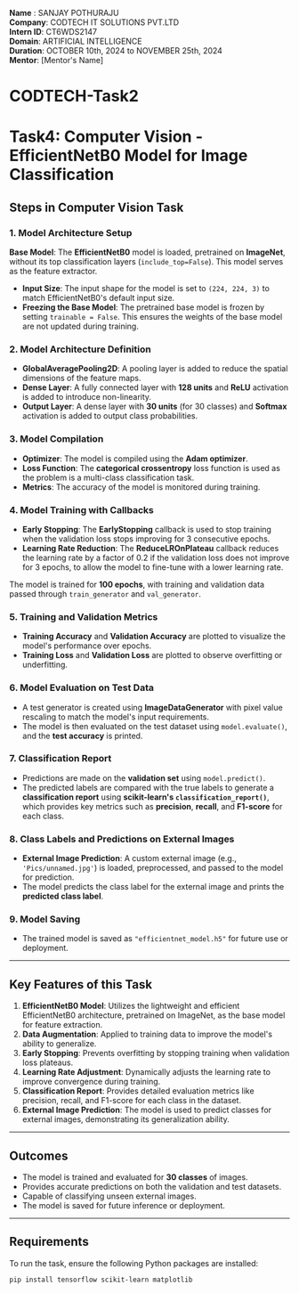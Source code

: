 **Name** : SANJAY POTHURAJU  
**Company**: CODTECH IT SOLUTIONS PVT.LTD  
**Intern ID**: CT6WDS2147  
**Domain**: ARTIFICIAL INTELLIGENCE  
**Duration**: OCTOBER 10th, 2024 to NOVEMBER 25th, 2024  
**Mentor**: [Mentor's Name]

# CODTECH-Task2
# Task4: Computer Vision - EfficientNetB0 Model for Image Classification

## Steps in Computer Vision Task

### 1. **Model Architecture Setup**
**Base Model**: The **EfficientNetB0** model is loaded, pretrained on **ImageNet**, without its top classification layers (`include_top=False`). This model serves as the feature extractor.
- **Input Size**: The input shape for the model is set to `(224, 224, 3)` to match EfficientNetB0's default input size.
- **Freezing the Base Model**: The pretrained base model is frozen by setting `trainable = False`. This ensures the weights of the base model are not updated during training.

### 2. **Model Architecture Definition**
- **GlobalAveragePooling2D**: A pooling layer is added to reduce the spatial dimensions of the feature maps.
- **Dense Layer**: A fully connected layer with **128 units** and **ReLU** activation is added to introduce non-linearity.
- **Output Layer**: A dense layer with **30 units** (for 30 classes) and **Softmax** activation is added to output class probabilities.

### 3. **Model Compilation**
- **Optimizer**: The model is compiled using the **Adam optimizer**.
- **Loss Function**: The **categorical crossentropy** loss function is used as the problem is a multi-class classification task.
- **Metrics**: The accuracy of the model is monitored during training.

### 4. **Model Training with Callbacks**
- **Early Stopping**: The **EarlyStopping** callback is used to stop training when the validation loss stops improving for 3 consecutive epochs.
- **Learning Rate Reduction**: The **ReduceLROnPlateau** callback reduces the learning rate by a factor of 0.2 if the validation loss does not improve for 3 epochs, to allow the model to fine-tune with a lower learning rate.

The model is trained for **100 epochs**, with training and validation data passed through `train_generator` and `val_generator`.

### 5. **Training and Validation Metrics**
- **Training Accuracy** and **Validation Accuracy** are plotted to visualize the model's performance over epochs.
- **Training Loss** and **Validation Loss** are plotted to observe overfitting or underfitting.

### 6. **Model Evaluation on Test Data**
- A test generator is created using **ImageDataGenerator** with pixel value rescaling to match the model's input requirements.
- The model is then evaluated on the test dataset using `model.evaluate()`, and the **test accuracy** is printed.

### 7. **Classification Report**
- Predictions are made on the **validation set** using `model.predict()`.
- The predicted labels are compared with the true labels to generate a **classification report** using **scikit-learn's `classification_report()`**, which provides key metrics such as **precision**, **recall**, and **F1-score** for each class.

### 8. **Class Labels and Predictions on External Images**
- **External Image Prediction**: A custom external image (e.g., `'Pics/unnamed.jpg'`) is loaded, preprocessed, and passed to the model for prediction.
- The model predicts the class label for the external image and prints the **predicted class label**.

### 9. **Model Saving**
- The trained model is saved as `"efficientnet_model.h5"` for future use or deployment.

---

## **Key Features of this Task**
1. **EfficientNetB0 Model**: Utilizes the lightweight and efficient EfficientNetB0 architecture, pretrained on ImageNet, as the base model for feature extraction.
2. **Data Augmentation**: Applied to training data to improve the model's ability to generalize.
3. **Early Stopping**: Prevents overfitting by stopping training when validation loss plateaus.
4. **Learning Rate Adjustment**: Dynamically adjusts the learning rate to improve convergence during training.
5. **Classification Report**: Provides detailed evaluation metrics like precision, recall, and F1-score for each class in the dataset.
6. **External Image Prediction**: The model is used to predict classes for external images, demonstrating its generalization ability.

---

## **Outcomes**
- The model is trained and evaluated for **30 classes** of images.
- Provides accurate predictions on both the validation and test datasets.
- Capable of classifying unseen external images.
- The model is saved for future inference or deployment.

---

## **Requirements**
To run the task, ensure the following Python packages are installed:
```bash
pip install tensorflow scikit-learn matplotlib
